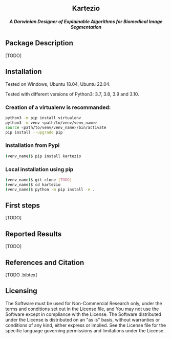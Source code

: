 <h2 align="center"> Kartezio </h2>
<h5 align="center"> A Darwinian Designer of Explainable Algorithms for Biomedical Image Segmentation </h5>

## Package Description
[TODO]

## Installation

Tested on Windows, Ubuntu 18.04, Ubuntu 22.04.

Tested with different versions of Python3: 3.7, 3.8, 3.9 and 3.10.


### Creation of a virtualenv is recommanded:

```bash
python3 -m pip install virtualenv
python3 -m venv <path/to/venv/venv_name>
source <path/to/venv/venv_name>/bin/activate
pip install --upgrade pip
```

### Installation from Pypi

```bash
(venv_name)$ pip install kartezio
```

### Local installation using pip

```bash
(venv_name)$ git clone [TODO] 
(venv_name)$ cd kartezio
(venv_name)$ python -m pip install -e .
```
## First steps
[TODO]

## Reported Results
[TODO]

## References and Citation
[TODO .bibtex]


## Licensing
The Software must be used for Non-Commercial Research only, under the terms and conditions set out in the License file, and You may not use the Software except in compliance with the License.
The Software distributed under the License is distributed on an "as is" basis, without warranties or conditions of any kind, either express or implied.
See the License file for the specific language governing permissions and limitations under the License.
